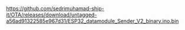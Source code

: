 https://github.com/sedrimuhamad-ship-it/OTA/releases/download/untagged-a56ad91322585e967d31/ESP32_datamodule_Sender_V2_binary.ino.bin
